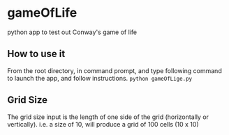 # gameOfLife
python app to test out Conway's game of life

## How to use it
From the root directory, in command prompt, and type following command to launch the app, and follow instructions.
`python gameOfLige.py`

## Grid Size
The grid size input is the length of one side of the grid (horizontally or vertically).
i.e. a size of 10, will produce a grid of 100 cells (10 x 10)
